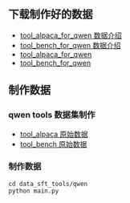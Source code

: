 



## 下载制作好的数据
- [tool_alpaca_for_qwen 数据介绍](http://124.70.99.221:8080/data_share/index?ds_id=64)
- [tool_bench_for_qwen 数据介绍](http://124.70.99.221:8080/data_share/index?ds_id=66)
- [tool_alpaca_for_qwen](https://huggingface.co/datasets/ssbuild/tool_alpaca_for_qwen)
- [tool_bench_for_qwen](https://huggingface.co/datasets/ssbuild/tool_bench_for_qwen)


## 制作数据

### qwen tools 数据集制作

- [tool_alpaca 原始数据](https://github.com/tangqiaoyu/ToolAlpaca/tree/main/data/train_data.json)
- [tool_bench 原始数据](https://cloud.tsinghua.edu.cn/f/c9e50625743b40bfbe10/)

### 制作数据

```commandline
cd data_sft_tools/qwen
python main.py
```